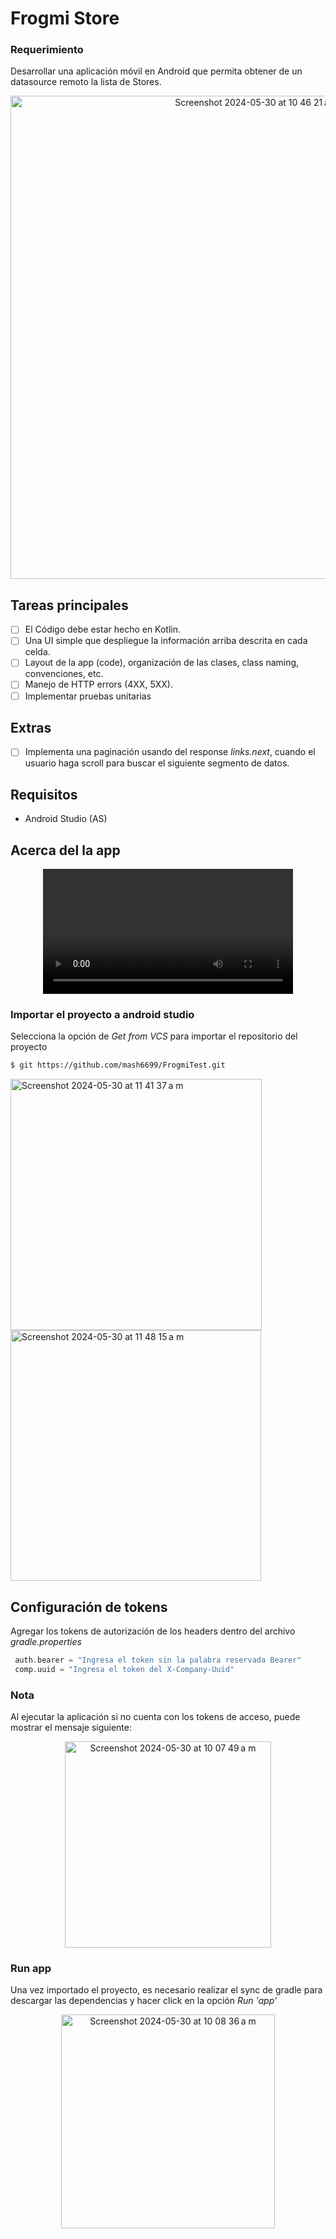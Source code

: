 # Frogmi Store

### Requerimiento
Desarrollar una aplicación móvil en Android que permita obtener de un datasource remoto la lista de Stores.
<div align="center">
<img width="773" alt="Screenshot 2024-05-30 at 10 46 21 a m" src="https://github.com/mash6699/FrogmiTest/assets/11529233/86aaffd6-f3ec-4126-b724-308b0aa57ec8">
</div>

## Tareas principales
- [ ] El Código debe estar hecho en Kotlin.
- [ ] Una UI simple que despliegue la información arriba descrita en cada celda.
- [ ] Layout de la app (code), organización de las clases, class naming, convenciones, etc.
- [ ] Manejo de HTTP errors (4XX, 5XX).
- [ ] Implementar pruebas unitarias

## Extras
- [ ] Implementa una paginación usando del response *links.next*, cuando el usuario haga scroll para buscar el siguiente segmento de datos.
                             
## Requisitos
* Android Studio (AS)

## Acerca del la app

<div align="center">
  <video src="https://github.com/mash6699/FrogmiTest/assets/11529233/acf2f3f4-7210-4b47-bfb5-231d1065e444" width="400" />
</div>

### Importar el proyecto a android studio
Selecciona la opción de *Get from VCS* para importar el repositorio del proyecto
```bash
$ git https://github.com/mash6699/FrogmiTest.git
```
<img width="402" alt="Screenshot 2024-05-30 at 11 41 37 a m" src="https://github.com/mash6699/FrogmiTest/assets/11529233/3c762432-c36a-496e-8462-5c58ddf88adc">
<img width="401" alt="Screenshot 2024-05-30 at 11 48 15 a m" src="https://github.com/mash6699/FrogmiTest/assets/11529233/b99c88f3-7243-4b64-beed-1de26ebf75be">

## Configuración de tokens

Agregar los tokens de autorización de los headers dentro del archivo *gradle.properties*
 
```gradle
 auth.bearer = "Ingresa el token sin la palabra reservada Bearer"
 comp.uuid = "Ingresa el token del X-Company-Uuid"
```

### Nota

Al ejecutar la aplicación si no cuenta con los tokens de acceso, puede mostrar el mensaje siguiente:

<div align="center">
<img width="330" alt="Screenshot 2024-05-30 at 10 07 49 a m" src="https://github.com/mash6699/FrogmiTest/assets/11529233/01f5b1c4-f000-44b6-b836-4739ca9c7cbd">
</div>

### Run app

Una vez importado el proyecto, es necesario realizar el sync de gradle para descargar las dependencias y hacer click en la opción *Run 'app'*
<div align="center">
<img width="342" alt="Screenshot 2024-05-30 at 10 08 36 a m" src="https://github.com/mash6699/FrogmiTest/assets/11529233/4d50a002-ced4-4ea1-bc4d-558ad6b77ff3">
</div>


